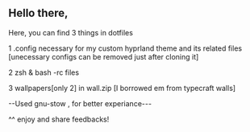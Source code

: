 Hello there, 
-----------

Here, you can find 3 things in dotfiles

1 .config necessary for my custom hyprland theme and its related files [unecessary configs can be removed just after cloning it]

2 zsh & bash -rc files

3 wallpapers[only 2] in wall.zip [I borrowed em from typecraft walls]

--Used gnu-stow , for better experiance---

^^ enjoy and share feedbacks! 
